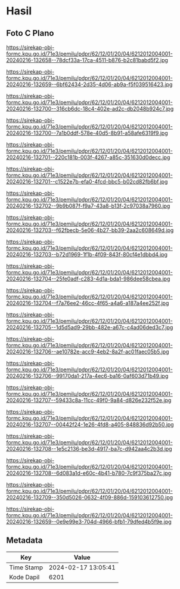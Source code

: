 # Hasil

## Foto C Plano

https://sirekap-obj-formc.kpu.go.id/71e3/pemilu/pdpr/62/12/01/20/04/6212012004001-20240216-132658--78dcf33a-17ca-4511-b876-b2c81babd5f2.jpg

https://sirekap-obj-formc.kpu.go.id/71e3/pemilu/pdpr/62/12/01/20/04/6212012004001-20240216-132659--6bf62434-2d35-4d06-ab9a-f5f039516423.jpg

https://sirekap-obj-formc.kpu.go.id/71e3/pemilu/pdpr/62/12/01/20/04/6212012004001-20240216-132700--316cb6dc-18c4-402e-ad2c-db2048b924c7.jpg

https://sirekap-obj-formc.kpu.go.id/71e3/pemilu/pdpr/62/12/01/20/04/6212012004001-20240216-132700--7a1b0ddf-578e-40d5-8b91-a58afe6319f9.jpg

https://sirekap-obj-formc.kpu.go.id/71e3/pemilu/pdpr/62/12/01/20/04/6212012004001-20240216-132701--220c181b-003f-4267-a85c-351630d0decc.jpg

https://sirekap-obj-formc.kpu.go.id/71e3/pemilu/pdpr/62/12/01/20/04/6212012004001-20240216-132701--c1522e7b-efa0-4fcd-bbc5-b02cd82fb6bf.jpg

https://sirekap-obj-formc.kpu.go.id/71e3/pemilu/pdpr/62/12/01/20/04/6212012004001-20240216-132702--9b9b087f-f9a7-43a8-b13f-2c97038a7960.jpg

https://sirekap-obj-formc.kpu.go.id/71e3/pemilu/pdpr/62/12/01/20/04/6212012004001-20240216-132703--f62fbecb-5e06-4b27-bb39-2aa2c608649d.jpg

https://sirekap-obj-formc.kpu.go.id/71e3/pemilu/pdpr/62/12/01/20/04/6212012004001-20240216-132703--b72d1969-1f1b-4f09-843f-80cf4e1dbbd4.jpg

https://sirekap-obj-formc.kpu.go.id/71e3/pemilu/pdpr/62/12/01/20/04/6212012004001-20240216-132704--25fe0adf-c283-4d1a-bda1-986dee58cbea.jpg

https://sirekap-obj-formc.kpu.go.id/71e3/pemilu/pdpr/62/12/01/20/04/6212012004001-20240216-132704--f7a76ee2-46cc-4f65-a4a6-a187a4ee252f.jpg

https://sirekap-obj-formc.kpu.go.id/71e3/pemilu/pdpr/62/12/01/20/04/6212012004001-20240216-132705--1d5d5ad9-29bb-482e-a67c-c4ad06ded3c7.jpg

https://sirekap-obj-formc.kpu.go.id/71e3/pemilu/pdpr/62/12/01/20/04/6212012004001-20240216-132706--ae10782e-acc9-4eb2-8a2f-ac01faec05b5.jpg

https://sirekap-obj-formc.kpu.go.id/71e3/pemilu/pdpr/62/12/01/20/04/6212012004001-20240216-132706--99170da1-217a-4ec6-ba16-0af603d71b49.jpg

https://sirekap-obj-formc.kpu.go.id/71e3/pemilu/pdpr/62/12/01/20/04/6212012004001-20240216-132707--59433c8a-11cc-49f0-9a84-d826e232f52e.jpg

https://sirekap-obj-formc.kpu.go.id/71e3/pemilu/pdpr/62/12/01/20/04/6212012004001-20240216-132707--00442f24-1e26-4fd8-a405-848836d92b50.jpg

https://sirekap-obj-formc.kpu.go.id/71e3/pemilu/pdpr/62/12/01/20/04/6212012004001-20240216-132708--1e5c2136-be3d-4917-ba7c-d942aa4c2b3d.jpg

https://sirekap-obj-formc.kpu.go.id/71e3/pemilu/pdpr/62/12/01/20/04/6212012004001-20240216-132708--6d083a1d-e60c-4b41-b780-7c9f375ba27c.jpg

https://sirekap-obj-formc.kpu.go.id/71e3/pemilu/pdpr/62/12/01/20/04/6212012004001-20240216-132709--350d5026-0632-4f09-886d-159103612750.jpg

https://sirekap-obj-formc.kpu.go.id/71e3/pemilu/pdpr/62/12/01/20/04/6212012004001-20240216-132659--0e9e99e3-704d-4966-bfb1-79dfed4b5f9e.jpg


## Metadata

| Key        | Value               |
| ---------- | ------------------- |
| Time Stamp | 2024-02-17 13:05:41 |
| Kode Dapil | 6201                |



